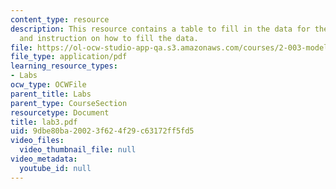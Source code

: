 ```yaml
---
content_type: resource
description: This resource contains a table to fill in the data for the lab session
  and instruction on how to fill the data.
file: https://ol-ocw-studio-app-qa.s3.amazonaws.com/courses/2-003-modeling-dynamics-and-control-i-spring-2005/9dbe80ba20023f624f29c63172ff5fd5_lab3.pdf
file_type: application/pdf
learning_resource_types:
- Labs
ocw_type: OCWFile
parent_title: Labs
parent_type: CourseSection
resourcetype: Document
title: lab3.pdf
uid: 9dbe80ba-2002-3f62-4f29-c63172ff5fd5
video_files:
  video_thumbnail_file: null
video_metadata:
  youtube_id: null
---
```

